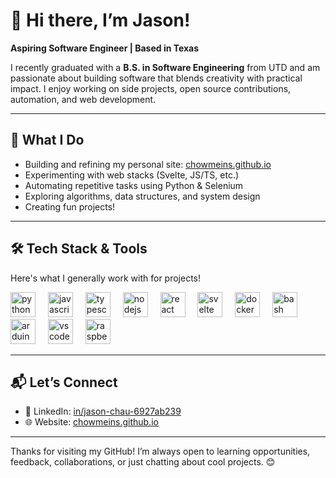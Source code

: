 # 👋 Hi there, I’m Jason!

**Aspiring Software Engineer | Based in Texas**

I recently graduated with a **B.S. in Software Engineering** from UTD and am passionate about building software that blends creativity with practical impact. I enjoy working on side projects, open source contributions, automation, and web development.

---

## 🔭 What I Do

- Building and refining my personal site: [chowmeins.github.io](https://chowmeins.github.io)  
- Experimenting with web stacks (Svelte, JS/TS, etc.)  
- Automating repetitive tasks using Python & Selenium  
- Exploring algorithms, data structures, and system design  
- Creating fun projects!

---

## 🛠️ Tech Stack & Tools

Here's what I generally work with for projects!

<div align="left">
  <img src="https://cdn.jsdelivr.net/gh/devicons/devicon/icons/python/python-original.svg" height="40" alt="python logo"  />
  <img width="12" />
  <img src="https://cdn.jsdelivr.net/gh/devicons/devicon/icons/javascript/javascript-original.svg" height="40" alt="javascript logo"  />
  <img width="12" />
  <img src="https://cdn.jsdelivr.net/gh/devicons/devicon/icons/typescript/typescript-original.svg" height="40" alt="typescript logo"  />
  <img width="12" />
  <img src="https://cdn.jsdelivr.net/gh/devicons/devicon/icons/nodejs/nodejs-original.svg" height="40" alt="nodejs logo"  />
  <img width="12" />
  <img src="https://cdn.jsdelivr.net/gh/devicons/devicon/icons/react/react-original.svg" height="40" alt="react logo"  />
  <img width="12" />
  <img src="https://cdn.jsdelivr.net/gh/devicons/devicon/icons/svelte/svelte-original.svg" height="40" alt="svelte logo"  />
  <img width="12" />
  <img src="https://cdn.jsdelivr.net/gh/devicons/devicon/icons/docker/docker-original.svg" height="40" alt="docker logo"  />
  <img width="12" />
  <img src="https://cdn.jsdelivr.net/gh/devicons/devicon/icons/bash/bash-original.svg" height="40" alt="bash logo"  />
  <img width="12" />
  <img src="https://cdn.jsdelivr.net/gh/devicons/devicon/icons/arduino/arduino-original.svg" height="40" alt="arduino logo"  />
  <img width="12" />
  <img src="https://cdn.jsdelivr.net/gh/devicons/devicon/icons/vscode/vscode-original.svg" height="40" alt="vscode logo"  />
  <img width="12" />
  <img src="https://cdn.jsdelivr.net/gh/devicons/devicon/icons/raspberrypi/raspberrypi-original.svg" height="40" alt="raspberrypi logo"  />
</div>

---


## 📬 Let’s Connect

- 💼 LinkedIn: [in/jason-chau-6927ab239](https://www.linkedin.com/in/jason-chau-6927ab239)  
- 🌐 Website: [chowmeins.github.io](https://chowmeins.github.io)

---

Thanks for visiting my GitHub! I’m always open to learning opportunities, feedback, collaborations, or just chatting about cool projects. 😊
